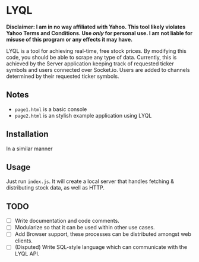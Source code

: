 # LYQL
**Disclaimer: I am in no way affiliated with Yahoo. This tool likely violates Yahoo Terms and Conditions. Use *only* for personal use. I am not liable for misuse of this program or any effects it may have.**

LYQL is a tool for achieving real-time, free stock prices. By modifying this code, you should be able to scrape any type of data. Currently, this is achieved by the Server application keeping track of requested ticker symbols and users connected over Socket.io. Users are added to channels determined by their requested ticker symbols.

## Notes
- `page1.html` is a basic console
- `page2.html` is an stylish example application using LYQL

## Installation
In a similar manner

## Usage
Just run `index.js`. It will create a local server that handles fetching & distributing stock data, as well as HTTP.

## TODO
- [ ] Write documentation and code comments.
- [ ] Modularize so that it can be used within other use cases.
- [ ] Add Browser support, these processes can be distributed amongst web clients.
- [ ] (Disputed) Write SQL-style language which can communicate with the LYQL API.
